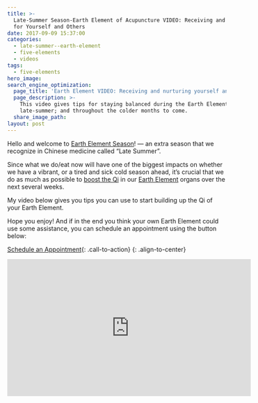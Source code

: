 ```yaml
---
title: >-
  Late-Summer Season-Earth Element of Acupuncture VIDEO: Receiving and Nurturing
  for Yourself and Others
date: 2017-09-09 15:37:00
categories:
  - late-summer--earth-element
  - five-elements
  - videos
tags:
  - five-elements
hero_image:
search_engine_optimization:
  page_title: 'Earth Element VIDEO: Receiving and nurturing yourself and others'
  page_description: >-
    This video gives tips for staying balanced during the Earth Element season,
    late-summer; and throughout the colder months to come.
  share_image_path:
layout: post
---
```


Hello and welcome to [Earth Element Season](/2016/08/21/tips-from-earth-its-all-about-receiving-and-nourishment/)! — an extra season that we recognize in Chinese medicine called “Late Summer”.

Since what we do/eat now will have one of the biggest impacts on whether we have a vibrant, or a tired and sick cold season ahead, it’s crucial that we do as much as possible to [boost the Qi](http://www.wisdomwaysacupuncture.com/2011/09/07/out-of-the-fire-and-deep-into-earth/) in our [Earth Element](http://www.wisdomwaysacupuncture.com/2016/08/21/acupuncture-tips-from-the-earth-element-for-staying-balanced-in-late-summer/) organs over the next several weeks.

<div><p>My video below gives you tips you can use to start building up the Qi of your Earth Element.</p></div>

Hope you enjoy! And if in the end you think your own Earth Element could use some assistance, you can schedule an appointment using the button below:

[Schedule an Appointment](/make-an-appointment/){: .call-to-action}
{: .align-to-center}

<div class="cms-embed" data-cms-embed="PGlmcmFtZSB3aWR0aD0iNTYwIiBoZWlnaHQ9IjMxNSIgc3JjPSJodHRwczovL3d3dy55b3V0dWJlLmNvbS9lbWJlZC96WlZWQ1c5dVowZyIgZnJhbWVib3JkZXI9IjAiIGFsbG93PSJhdXRvcGxheTsgZW5jcnlwdGVkLW1lZGlhIiBhbGxvd2Z1bGxzY3JlZW4+PC9pZnJhbWU+"><iframe width="560" height="315" src="https://www.youtube.com/embed/zZVVCW9uZ0g" frameborder="0" allow="autoplay; encrypted-media" allowfullscreen=""></iframe></div>